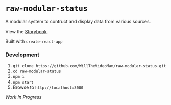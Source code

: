 # `raw-modular-status`

A modular system to contruct and display data from various sources.

View the [Storybook](https://willthevideoman.github.io/raw-modular-status/).

Built with `create-react-app`

### Development

1. `git clone https://github.com/WillTheVideoMan/raw-modular-status.git`
2. `cd raw-modular-status`
3. `npm i`
4. `npm start`
5. Browse to `http://localhost:3000`

_Work In Progress_
